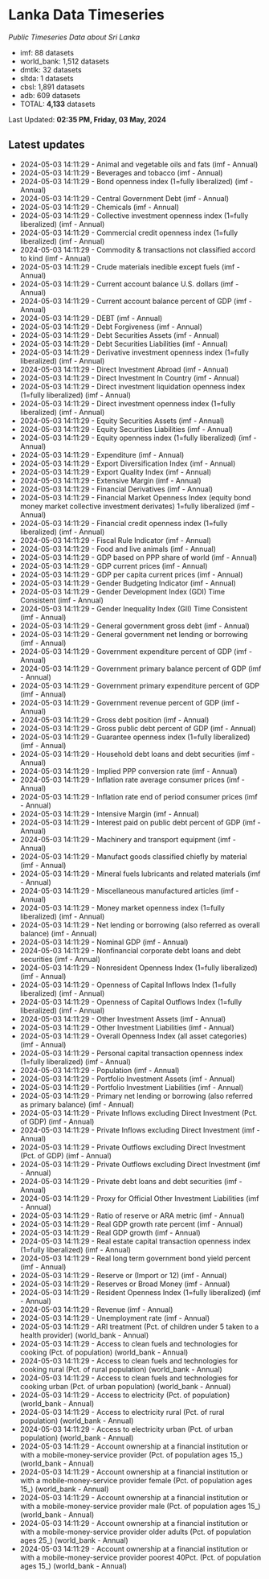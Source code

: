 # Lanka Data Timeseries
*Public Timeseries Data about Sri Lanka*

* imf: 88 datasets
* world_bank: 1,512 datasets
* dmtlk: 32 datasets
* sltda: 1 datasets
* cbsl: 1,891 datasets
* adb: 609 datasets
* TOTAL: **4,133** datasets

Last Updated: **02:35 PM, Friday, 03 May, 2024**

## Latest updates

* 2024-05-03 14:11:29 - Animal and vegetable oils and fats (imf - Annual)
* 2024-05-03 14:11:29 - Beverages and tobacco (imf - Annual)
* 2024-05-03 14:11:29 - Bond openness index (1=fully liberalized) (imf - Annual)
* 2024-05-03 14:11:29 - Central Government Debt (imf - Annual)
* 2024-05-03 14:11:29 - Chemicals (imf - Annual)
* 2024-05-03 14:11:29 - Collective investment openness index (1=fully liberalized) (imf - Annual)
* 2024-05-03 14:11:29 - Commercial credit openness index (1=fully liberalized) (imf - Annual)
* 2024-05-03 14:11:29 - Commodity & transactions not classified accord to kind (imf - Annual)
* 2024-05-03 14:11:29 - Crude materials inedible except fuels (imf - Annual)
* 2024-05-03 14:11:29 - Current account balance U.S. dollars (imf - Annual)
* 2024-05-03 14:11:29 - Current account balance percent of GDP (imf - Annual)
* 2024-05-03 14:11:29 - DEBT (imf - Annual)
* 2024-05-03 14:11:29 - Debt Forgiveness (imf - Annual)
* 2024-05-03 14:11:29 - Debt Securities Assets (imf - Annual)
* 2024-05-03 14:11:29 - Debt Securities Liabilities (imf - Annual)
* 2024-05-03 14:11:29 - Derivative investment openness index (1=fully liberalized) (imf - Annual)
* 2024-05-03 14:11:29 - Direct Investment Abroad (imf - Annual)
* 2024-05-03 14:11:29 - Direct Investment In Country (imf - Annual)
* 2024-05-03 14:11:29 - Direct investment liquidation openness index (1=fully liberalized) (imf - Annual)
* 2024-05-03 14:11:29 - Direct investment openness index (1=fully liberalized) (imf - Annual)
* 2024-05-03 14:11:29 - Equity Securities Assets (imf - Annual)
* 2024-05-03 14:11:29 - Equity Securities Liabilities (imf - Annual)
* 2024-05-03 14:11:29 - Equity openness index (1=fully liberalized) (imf - Annual)
* 2024-05-03 14:11:29 - Expenditure (imf - Annual)
* 2024-05-03 14:11:29 - Export Diversification Index (imf - Annual)
* 2024-05-03 14:11:29 - Export Quality Index (imf - Annual)
* 2024-05-03 14:11:29 - Extensive Margin (imf - Annual)
* 2024-05-03 14:11:29 - Financial Derivatives (imf - Annual)
* 2024-05-03 14:11:29 - Financial Market Openness Index (equity bond money market collective investment derivates) 1=fully liberalized (imf - Annual)
* 2024-05-03 14:11:29 - Financial credit openness index (1=fully liberalized) (imf - Annual)
* 2024-05-03 14:11:29 - Fiscal Rule Indicator (imf - Annual)
* 2024-05-03 14:11:29 - Food and live animals (imf - Annual)
* 2024-05-03 14:11:29 - GDP based on PPP share of world (imf - Annual)
* 2024-05-03 14:11:29 - GDP current prices (imf - Annual)
* 2024-05-03 14:11:29 - GDP per capita current prices (imf - Annual)
* 2024-05-03 14:11:29 - Gender Budgeting Indicator (imf - Annual)
* 2024-05-03 14:11:29 - Gender Development Index (GDI) Time Consistent (imf - Annual)
* 2024-05-03 14:11:29 - Gender Inequality Index (GII) Time Consistent (imf - Annual)
* 2024-05-03 14:11:29 - General government gross debt (imf - Annual)
* 2024-05-03 14:11:29 - General government net lending or borrowing (imf - Annual)
* 2024-05-03 14:11:29 - Government expenditure percent of GDP (imf - Annual)
* 2024-05-03 14:11:29 - Government primary balance percent of GDP (imf - Annual)
* 2024-05-03 14:11:29 - Government primary expenditure percent of GDP (imf - Annual)
* 2024-05-03 14:11:29 - Government revenue percent of GDP (imf - Annual)
* 2024-05-03 14:11:29 - Gross debt position (imf - Annual)
* 2024-05-03 14:11:29 - Gross public debt percent of GDP (imf - Annual)
* 2024-05-03 14:11:29 - Guarantee openness index (1=fully liberalized) (imf - Annual)
* 2024-05-03 14:11:29 - Household debt loans and debt securities (imf - Annual)
* 2024-05-03 14:11:29 - Implied PPP conversion rate (imf - Annual)
* 2024-05-03 14:11:29 - Inflation rate average consumer prices (imf - Annual)
* 2024-05-03 14:11:29 - Inflation rate end of period consumer prices (imf - Annual)
* 2024-05-03 14:11:29 - Intensive Margin (imf - Annual)
* 2024-05-03 14:11:29 - Interest paid on public debt percent of GDP (imf - Annual)
* 2024-05-03 14:11:29 - Machinery and transport equipment (imf - Annual)
* 2024-05-03 14:11:29 - Manufact goods classified chiefly by material (imf - Annual)
* 2024-05-03 14:11:29 - Mineral fuels lubricants and related materials (imf - Annual)
* 2024-05-03 14:11:29 - Miscellaneous manufactured articles (imf - Annual)
* 2024-05-03 14:11:29 - Money market openness index (1=fully liberalized) (imf - Annual)
* 2024-05-03 14:11:29 - Net lending or borrowing (also referred as overall balance) (imf - Annual)
* 2024-05-03 14:11:29 - Nominal GDP (imf - Annual)
* 2024-05-03 14:11:29 - Nonfinancial corporate debt loans and debt securities (imf - Annual)
* 2024-05-03 14:11:29 - Nonresident Openness Index (1=fully liberalized) (imf - Annual)
* 2024-05-03 14:11:29 - Openness of Capital Inflows Index (1=fully liberalized) (imf - Annual)
* 2024-05-03 14:11:29 - Openness of Capital Outflows Index (1=fully liberalized) (imf - Annual)
* 2024-05-03 14:11:29 - Other Investment Assets (imf - Annual)
* 2024-05-03 14:11:29 - Other Investment Liabilities (imf - Annual)
* 2024-05-03 14:11:29 - Overall Openness Index (all asset categories) (imf - Annual)
* 2024-05-03 14:11:29 - Personal capital transaction openness index (1=fully liberalized) (imf - Annual)
* 2024-05-03 14:11:29 - Population (imf - Annual)
* 2024-05-03 14:11:29 - Portfolio Investment Assets (imf - Annual)
* 2024-05-03 14:11:29 - Portfolio Investment Liabilities (imf - Annual)
* 2024-05-03 14:11:29 - Primary net lending or borrowing (also referred as primary balance) (imf - Annual)
* 2024-05-03 14:11:29 - Private Inflows excluding Direct Investment (Pct. of GDP) (imf - Annual)
* 2024-05-03 14:11:29 - Private Inflows excluding Direct Investment (imf - Annual)
* 2024-05-03 14:11:29 - Private Outflows excluding Direct Investment (Pct. of GDP) (imf - Annual)
* 2024-05-03 14:11:29 - Private Outflows excluding Direct Investment (imf - Annual)
* 2024-05-03 14:11:29 - Private debt loans and debt securities (imf - Annual)
* 2024-05-03 14:11:29 - Proxy for Official Other Investment Liabilities (imf - Annual)
* 2024-05-03 14:11:29 - Ratio of reserve or ARA metric (imf - Annual)
* 2024-05-03 14:11:29 - Real GDP growth rate percent (imf - Annual)
* 2024-05-03 14:11:29 - Real GDP growth (imf - Annual)
* 2024-05-03 14:11:29 - Real estate capital transaction openness index (1=fully liberalized) (imf - Annual)
* 2024-05-03 14:11:29 - Real long term government bond yield percent (imf - Annual)
* 2024-05-03 14:11:29 - Reserve or (Import or 12) (imf - Annual)
* 2024-05-03 14:11:29 - Reserves or Broad Money (imf - Annual)
* 2024-05-03 14:11:29 - Resident Openness Index (1=fully liberalized) (imf - Annual)
* 2024-05-03 14:11:29 - Revenue (imf - Annual)
* 2024-05-03 14:11:29 - Unemployment rate (imf - Annual)
* 2024-05-03 14:11:29 - ARI treatment (Pct. of children under 5 taken to a health provider) (world_bank - Annual)
* 2024-05-03 14:11:29 - Access to clean fuels and technologies for cooking (Pct. of population) (world_bank - Annual)
* 2024-05-03 14:11:29 - Access to clean fuels and technologies for cooking rural (Pct. of rural population) (world_bank - Annual)
* 2024-05-03 14:11:29 - Access to clean fuels and technologies for cooking urban (Pct. of urban population) (world_bank - Annual)
* 2024-05-03 14:11:29 - Access to electricity (Pct. of population) (world_bank - Annual)
* 2024-05-03 14:11:29 - Access to electricity rural (Pct. of rural population) (world_bank - Annual)
* 2024-05-03 14:11:29 - Access to electricity urban (Pct. of urban population) (world_bank - Annual)
* 2024-05-03 14:11:29 - Account ownership at a financial institution or with a mobile-money-service provider (Pct. of population ages 15_) (world_bank - Annual)
* 2024-05-03 14:11:29 - Account ownership at a financial institution or with a mobile-money-service provider female (Pct. of population ages 15_) (world_bank - Annual)
* 2024-05-03 14:11:29 - Account ownership at a financial institution or with a mobile-money-service provider male (Pct. of population ages 15_) (world_bank - Annual)
* 2024-05-03 14:11:29 - Account ownership at a financial institution or with a mobile-money-service provider older adults (Pct. of population ages 25_) (world_bank - Annual)
* 2024-05-03 14:11:29 - Account ownership at a financial institution or with a mobile-money-service provider poorest 40Pct. (Pct. of population ages 15_) (world_bank - Annual)